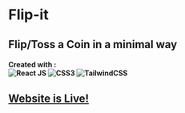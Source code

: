 # Flip-it 
 **Flip/Toss a Coin in a minimal way**
 ----
#### Created with : </br> ![React JS](https://img.shields.io/badge/-ReactJS-000?&logo=react.js) ![CSS3](https://img.shields.io/badge/-CSS3-000?&logo=css3) ![TailwindCSS](https://img.shields.io/badge/-TailwindCSS-000?&logo=tailwind-css)
 
 ## [Website is Live!]()
